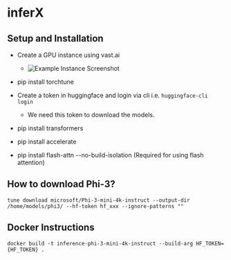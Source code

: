 # inferX

## Setup and Installation

- Create a GPU instance using vast.ai
  - ![Example Instance Screenshot](https://github.com/345ishaan/inferX/assets/7318028/ef75a278-cb98-4822-9689-22f820b53ec4)

- pip install torchtune
- Create a token in huggingface and login via cli i.e. `huggingface-cli login`
  - We need this token to download the models.
- pip install transformers
- pip install accelerate
- pip install flash-attn --no-build-isolation (Required for using flash attention)



## How to download Phi-3?

`tune download microsoft/Phi-3-mini-4k-instruct --output-dir /home/models/phi3/ --hf-token hf_xxx --ignore-patterns ""`

## Docker Instructions

`docker build -t inference-phi-3-mini-4k-instruct --build-arg HF_TOKEN={HF_TOKEN} .`
